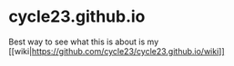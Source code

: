 # cycle23.github.io

Best way to see what this is about is my [[wiki|https://github.com/cycle23/cycle23.github.io/wiki]]

